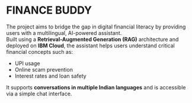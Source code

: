 <h1>FINANCE BUDDY </h1>

The project aims to bridge the gap in digital financial literacy by providing users with a multilingual, AI-powered assistant. 
<br>Built using a **Retrieval-Augmented Generation (RAG)** architecture and deployed on **IBM Cloud**, the assistant helps users understand critical financial concepts such as:<br>

- UPI usage  
- Online scam prevention  
- Interest rates and loan safety

It supports **conversations in multiple Indian languages** and is accessible via a simple chat interface.
